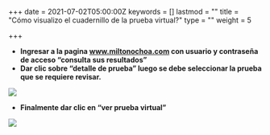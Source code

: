 +++
date = 2021-07-02T05:00:00Z
keywords = []
lastmod = ""
title = "Cómo visualizo el cuadernillo de la prueba virtual?"
type = ""
weight = 5

+++
* **Ingresar a la pagina www.miltonochoa.com con usuario y contraseña de acceso “consulta sus resultados”**
* **Dar clic sobre “detalle de prueba” luego se debe seleccionar la prueba que se requiere revisar.**

![](/uploads/1-1.png)

* **Finalmente dar clic en “ver prueba virtual”**

![](/uploads/2-1.png)